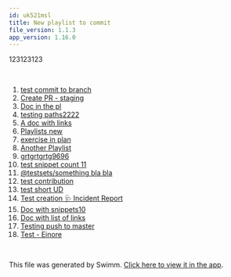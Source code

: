 ```yaml
---
id: uk521msl
title: New playlist to commit
file_version: 1.1.3
app_version: 1.16.0
---
```


<!-- Intro - Do not remove this comment -->
123123123

<br/>

<!-- Steps - Do not remove this comment -->
1. [test commit to branch](test-commit-to-branch.10obx.sw.md)
2. [Create PR - staging](create-pr-staging.42oy5.sw.md)
3. [Doc in the pl](doc-in-the-pl.5wg4jyks.sw.md)
4. [testing paths2222](testing-paths2222.765nq.sw.md)
5. [A doc with links](a-doc-with-links.xsOXHEwXDtoIRVbpt8oK.sw.md)
6. [Playlists new](playlists-new.v_bmI.sw.md)
7. [exercise in plan](exercise-in-plan.tyOZM.sw.md)
8. [Another Playlist](another-playlist.t5u6R.sw.md)
9. [grtgrtgrtg9696](grtgrtgrtg9696.s0r5j.sw.md)
10. [test snippet count 11](test-snippet-count-11.pyhwt.sw.md)
11. [@testsets/something bla bla](testsetssomething-bla-bla.iqw7a.sw.md)
12. [test contribution](test-contribution.hbr2eldi.sw.md)
13. [test short UD](test-short-ud.gakxi.sw.md)
14. [Test creation 🩺 Incident Report](test-creation-incident-report.fp7p7.sw.md)
15. [Doc with snippets10](doc-with-snippets10.aygat.sw.md)
16. [Doc with list of links](doc-with-list-of-links.WZzwR.sw.md)
17. [Testing push to master](testing-push-to-master.YpYvHhE6EB8e1d6beryL.sw.md)
18. [Test - Einore](test-einore.VjX09.sw.md)


<br/>

This file was generated by Swimm. [Click here to view it in the app](http://localhost:5000/repos/Z2l0aHViJTNBJTNBc3ItZXh0ZW5zaW9uJTNBJTNBZG91ZWs=/playlists/uk521msl).
